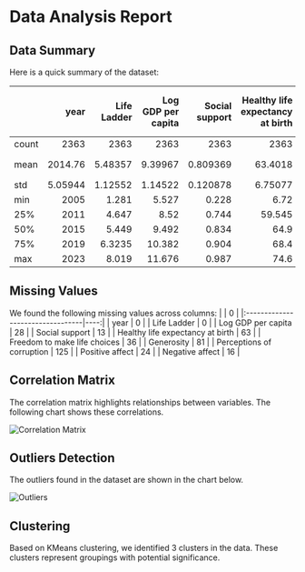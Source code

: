 
# Data Analysis Report

## Data Summary
Here is a quick summary of the dataset:

|       |       year |   Life Ladder |   Log GDP per capita |   Social support |   Healthy life expectancy at birth |   Freedom to make life choices |     Generosity |   Perceptions of corruption |   Positive affect |   Negative affect |
|:------|-----------:|--------------:|---------------------:|-----------------:|-----------------------------------:|-------------------------------:|---------------:|----------------------------:|------------------:|------------------:|
| count | 2363       |    2363       |           2363       |      2363        |                         2363       |                    2363        | 2363           |                 2363        |       2363        |      2363         |
| mean  | 2014.76    |       5.48357 |              9.39967 |         0.809369 |                           63.4018  |                       0.750282 |    9.77213e-05 |                    0.743971 |          0.651882 |         0.273151  |
| std   |    5.05944 |       1.12552 |              1.14522 |         0.120878 |                            6.75077 |                       0.138291 |    0.158596    |                    0.179907 |          0.105699 |         0.0868355 |
| min   | 2005       |       1.281   |              5.527   |         0.228    |                            6.72    |                       0.228    |   -0.34        |                    0.035    |          0.179    |         0.083     |
| 25%   | 2011       |       4.647   |              8.52    |         0.744    |                           59.545   |                       0.662    |   -0.108       |                    0.696    |          0.573    |         0.209     |
| 50%   | 2015       |       5.449   |              9.492   |         0.834    |                           64.9     |                       0.769    |   -0.015       |                    0.79     |          0.662    |         0.263     |
| 75%   | 2019       |       6.3235  |             10.382   |         0.904    |                           68.4     |                       0.861    |    0.088       |                    0.864    |          0.7365   |         0.326     |
| max   | 2023       |       8.019   |             11.676   |         0.987    |                           74.6     |                       0.985    |    0.7         |                    0.983    |          0.884    |         0.705     |

## Missing Values
We found the following missing values across columns:
|                                  |   0 |
|:---------------------------------|----:|
| year                             |   0 |
| Life Ladder                      |   0 |
| Log GDP per capita               |  28 |
| Social support                   |  13 |
| Healthy life expectancy at birth |  63 |
| Freedom to make life choices     |  36 |
| Generosity                       |  81 |
| Perceptions of corruption        | 125 |
| Positive affect                  |  24 |
| Negative affect                  |  16 |

## Correlation Matrix
The correlation matrix highlights relationships between variables. The following chart shows these correlations.

![Correlation Matrix](./C:\Users\h\correlation_matrix.png)

## Outliers Detection
The outliers found in the dataset are shown in the chart below.

![Outliers](./C:\Users\h\outliers.png)

## Clustering
Based on KMeans clustering, we identified 3 clusters in the data. These clusters represent groupings with potential significance.

